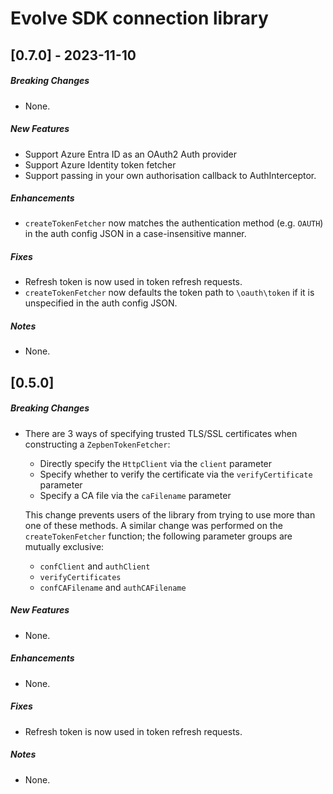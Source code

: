 # Evolve SDK connection library
## [0.7.0] - 2023-11-10
##### Breaking Changes
* None.

##### New Features
* Support Azure Entra ID as an OAuth2 Auth provider
* Support Azure Identity token fetcher
* Support passing in your own authorisation callback to AuthInterceptor.

##### Enhancements
* `createTokenFetcher` now matches the authentication method (e.g. `OAUTH`) in the auth config JSON in a
  case-insensitive manner.

##### Fixes
* Refresh token is now used in token refresh requests.
* `createTokenFetcher` now defaults the token path to `\oauth\token` if it is unspecified in the auth config JSON.

##### Notes
* None.

## [0.5.0]
##### Breaking Changes
* There are 3 ways of specifying trusted TLS/SSL certificates when constructing a `ZepbenTokenFetcher`:
  * Directly specify the `HttpClient` via the `client` parameter
  * Specify whether to verify the certificate via the `verifyCertificate` parameter
  * Specify a CA file via the `caFilename` parameter
  
  This change prevents users of the library from trying to use more than one of these methods. A similar change was
  performed on the `createTokenFetcher` function; the following parameter groups are mutually exclusive:
  * `confClient` and `authClient`
  * `verifyCertificates`
  * `confCAFilename` and `authCAFilename`

##### New Features
* None.

##### Enhancements
* None.

##### Fixes
* Refresh token is now used in token refresh requests.

##### Notes
* None.
